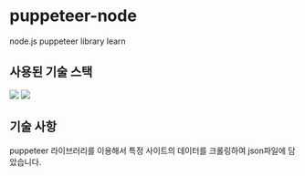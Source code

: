 # puppeteer-node
node.js puppeteer library learn

## 사용된 기술 스택
<img src="https://img.shields.io/badge/javascript-F7DF1E?style=for-the-badge&logo=javascript&logoColor=black">   <img src="https://img.shields.io/badge/node.js-339933?style=for-the-badge&logo=Node.js&logoColor=white">

## 기술 사항
puppeteer 라이브러리를 이용해서 특정 사이트의 데이터를 크롤링하여
json파일에 담았습니다.
